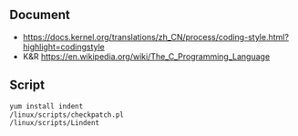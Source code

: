 ## Document
- https://docs.kernel.org/translations/zh_CN/process/coding-style.html?highlight=codingstyle
- K&R https://en.wikipedia.org/wiki/The_C_Programming_Language

## Script

```sh
yum install indent 
/linux/scripts/checkpatch.pl
/linux/scripts/Lindent
```